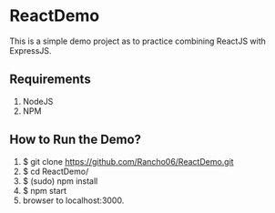 # ReactDemo
This is a simple demo project as to practice combining ReactJS with ExpressJS.

## Requirements
1. NodeJS
2. NPM

## How to Run the Demo?
1. $ git clone https://github.com/Rancho06/ReactDemo.git
2. $ cd ReactDemo/
3. $ (sudo) npm install
4. $ npm start
5. browser to localhost:3000.
